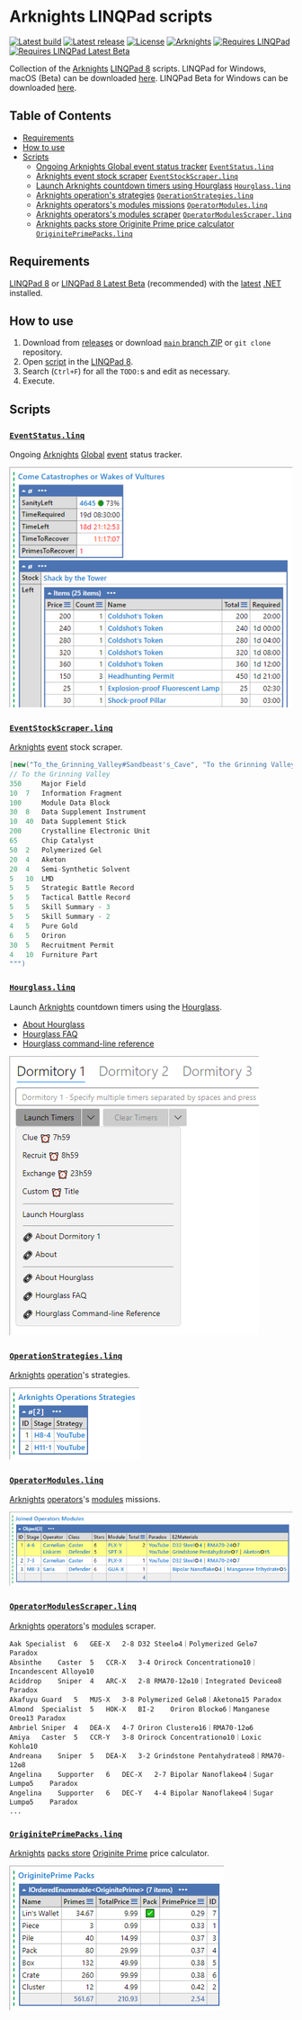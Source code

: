 ﻿# Arknights LINQPad scripts

[![Latest build](https://github.com/i2van/ArknightsLINQPad/workflows/build/badge.svg)](https://github.com/i2van/ArknightsLINQPad/actions)
[![Latest release](https://img.shields.io/github/downloads/i2van/ArknightsLINQPad/total.svg)](https://github.com/i2van/ArknightsLINQPad/releases/latest)
[![License](https://img.shields.io/badge/license-MIT-orange)](https://opensource.org/licenses/MIT)
[![Arknights](https://img.shields.io/badge/arknights-wiki-black)](https://arknights.wiki.gg)
[![Requires LINQPad](https://img.shields.io/badge/requires-linqpad%208-teal)](https://www.linqpad.net/Download.aspx)
[![Requires LINQPad Latest Beta](https://img.shields.io/badge/recommended-linqpad%208%20beta-blue)](https://www.linqpad.net/LINQPad8.aspx#beta)

Collection of the [Arknights](https://arknights.wiki.gg) [LINQPad 8](https://www.linqpad.net) scripts. LINQPad for Windows, macOS (Beta) can be downloaded [here](https://www.linqpad.net/Download.aspx). LINQPad Beta for Windows can be downloaded [here](https://www.linqpad.net/LINQPad8.aspx#beta).

## Table of Contents ##

* [Requirements](#requirements)
* [How to use](#how-to-use)
* [Scripts](#scripts)
  * [Ongoing Arknights Global event status tracker](#eventstatuslinq) [`EventStatus.linq`](https://github.com/i2van/ArknightsLINQPad/blob/main/EventStatus.linq)
  * [Arknights event stock scraper](#eventstockscraperlinq) [`EventStockScraper.linq`](https://github.com/i2van/ArknightsLINQPad/blob/main/EventStockScraper.linq)
  * [Launch Arknights countdown timers using Hourglass](#hourglasslinq) [`Hourglass.linq`](https://github.com/i2van/ArknightsLINQPad/blob/main/Hourglass.linq)
  * [Arknights operation's strategies](#operationstrategieslinq) [`OperationStrategies.linq`](https://github.com/i2van/ArknightsLINQPad/blob/main/OperationStrategies.linq)
  * [Arknights operators's modules missions](#operatormoduleslinq) [`OperatorModules.linq`](https://github.com/i2van/ArknightsLINQPad/blob/main/OperatorModules.linq)
  * [Arknights operators's modules scraper](#operatormodulesscraperlinq) [`OperatorModulesScraper.linq`](https://github.com/i2van/ArknightsLINQPad/blob/main/OperatorModulesScraper.linq)
  * [Arknights packs store Originite Prime price calculator](#originiteprimepackslinq) [`OriginitePrimePacks.linq`](https://github.com/i2van/ArknightsLINQPad/blob/main/OriginitePrimePacks.linq)

## Requirements

[LINQPad 8](https://www.linqpad.net/Download.aspx) or [LINQPad 8 Latest Beta](https://www.linqpad.net/LINQPad8.aspx#beta) (recommended) with the [latest](https://dotnet.microsoft.com/en-us/download/dotnet/latest) [.NET](https://dotnet.microsoft.com/en-us/download/dotnet) installed.

## How to use

1. Download from [releases](https://github.com/i2van/ArknightsLINQPad/releases) or download [`main` branch ZIP](https://github.com/i2van/ArknightsLINQPad/archive/refs/heads/main.zip) or `git clone` repository.
2. Open [script](#scripts) in the [LINQPad 8](https://www.linqpad.net/Download.aspx).
3. Search (`Ctrl+F`) for all the `TODO:`s and edit as necessary.
4. Execute.

## Scripts

### [`EventStatus.linq`](https://github.com/i2van/ArknightsLINQPad/blob/main/EventStatus.linq)

Ongoing [Arknights](https://arknights.wiki.gg) [Global](https://arknights.wiki.gg/wiki/Arknights#Global) [event](https://arknights.wiki.gg/wiki/Event) status tracker.

![EventStatus.linq](img/EventStatus.png)

### [`EventStockScraper.linq`](https://github.com/i2van/ArknightsLINQPad/blob/main/EventStockScraper.linq)

[Arknights](https://arknights.wiki.gg) [event](https://arknights.wiki.gg/wiki/Event) stock scraper.

```csharp
[new("To_the_Grinning_Valley#Sandbeast's_Cave", "To the Grinning Valley", "Spicy_Bottletree_Sap")] = new("""
// To the Grinning Valley
350		Major Field
10	7	Information Fragment
100		Module Data Block
30	8	Data Supplement Instrument
10	40	Data Supplement Stick
200		Crystalline Electronic Unit
65		Chip Catalyst
50	2	Polymerized Gel
20	4	Aketon
20	4	Semi-Synthetic Solvent
5	10	LMD
5	5	Strategic Battle Record
5	5	Tactical Battle Record
5	5	Skill Summary - 3
5	5	Skill Summary - 2
4	5	Pure Gold
6	5	Oriron
30	5	Recruitment Permit
4	10	Furniture Part
""")
```

### [`Hourglass.linq`](https://github.com/i2van/ArknightsLINQPad/blob/main/Hourglass.linq)

Launch [Arknights](https://arknights.wiki.gg) countdown timers using the [Hourglass](https://github.com/i2van/hourglass).

* [About Hourglass](https://github.com/i2van/hourglass/blob/develop/README.md)
* [Hourglass FAQ](https://github.com/i2van/hourglass/blob/develop/FAQ.md)
* [Hourglass command-line reference](https://github.com/i2van/hourglass/blob/develop/Hourglass/Resources/Usage.txt)

![Hourglass.linq](img/Hourglass.png)

### [`OperationStrategies.linq`](https://github.com/i2van/ArknightsLINQPad/blob/main/OperationStrategies.linq)

[Arknights](https://arknights.wiki.gg) [operation](https://arknights.wiki.gg/wiki/Operation)'s strategies.

![OperationStrategies.linq](img/OperationStrategies.png)

### [`OperatorModules.linq`](https://github.com/i2van/ArknightsLINQPad/blob/main/OperatorModules.linq)

[Arknights](https://arknights.wiki.gg) [operators](https://arknights.wiki.gg/wiki/Operator)'s [modules](https://arknights.wiki.gg/wiki/Operator_Module) missions.

![OperatorModules.linq](img/OperatorModules.png)

### [`OperatorModulesScraper.linq`](https://github.com/i2van/ArknightsLINQPad/blob/main/OperatorModulesScraper.linq)

[Arknights](https://arknights.wiki.gg) [operators](https://arknights.wiki.gg/wiki/Operator)'s [modules](https://arknights.wiki.gg/wiki/Operator_Module) scraper.

```text
Aak	Specialist	6	GEE-X	2-8	D32 Steel❂4｜Polymerized Gel❂7	Paradox
Absinthe	Caster	5	CCR-X	3-4	Orirock Concentration❂10｜Incandescent Alloy❂10
Aciddrop	Sniper	4	ARC-X	2-8	RMA70-12❂10｜Integrated Device❂8	Paradox
Akafuyu	Guard	5	MUS-X	3-8	Polymerized Gel❂8｜Aketon❂15	Paradox
Almond	Specialist	5	HOK-X	BI-2	Oriron Block❂6｜Manganese Ore❂13	Paradox
Ambriel	Sniper	4	DEA-X	4-7	Oriron Cluster❂16｜RMA70-12❂6
Amiya	Caster	5	CCR-Y	3-8	Orirock Concentration❂10｜Loxic Kohl❂10
Andreana	Sniper	5	DEA-X	3-2	Grindstone Pentahydrate❂8｜RMA70-12❂8
Angelina	Supporter	6	DEC-X	2-7	Bipolar Nanoflake❂4｜Sugar Lump❂5	Paradox
Angelina	Supporter	6	DEC-Y	4-4	Bipolar Nanoflake❂4｜Sugar Lump❂5	Paradox
...
```

### [`OriginitePrimePacks.linq`](https://github.com/i2van/ArknightsLINQPad/blob/main/OriginitePrimePacks.linq)

[Arknights](https://arknights.wiki.gg) [packs store](https://arknights.wiki.gg/wiki/Packs_Store) [Originite Prime](https://arknights.wiki.gg/wiki/Originite_Prime) price calculator.

![OperatorModules.linq](img/OriginitePrimePacks.png)

